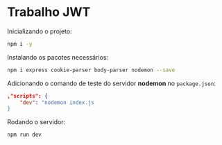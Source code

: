 # Trabalho JWT

Inicializando o projeto:

```bash
npm i -y
```

Instalando os pacotes necessários:

```bash
npm i express cookie-parser body-parser nodemon --save 
```

Adicionando o comando de teste do servidor **nodemon** no `package.json`:

```json
,"scripts": {
	"dev": "nodemon index.js
} 
```

Rodando o servidor:

```bash
npm run dev
```


 
